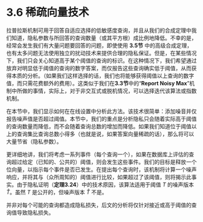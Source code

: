 # 3.6 稀疏向量技术
拉普拉斯机制可用于回答自适应选择的低敏感度查询，并且从我们的合成定理中我们知道，隐私参数与所回答的查询数量（或其平方根）成比例地降低。不幸的是，经常会发生我们有大量问题要回答的问题，即使使用 **3.5节** 中的高级合成定理，也有太多问题无法使用独立的扰动技术来提供合理的隐私保证。但是，在某些情况下，我们只会关心知道高于某个阈值的查询的标识。在这种情况下，我们希望通过放弃对明显低于阈值的查询的数字答案，而仅报告这些查询确实低于阈值，从而获得本质的分析。（如果我们这样选择的话，我们也将能够获得阈值以上查询的数字值，而只需花费额外的费用）。这类似于我们在**3.3节**中的“**Report Noisy Max**”机制中所做的事情，实际上，对于非交互式或脱机情况，可以选择迭代该算法或指数机制。

在本节中，我们显示如何在在线设置中分析此方法。该技术很简单：添加噪音并仅报告噪声值是否超过阈值。本节中，我们的重点是分析隐私只会随着实际高于阈值的查询数量而降低，而不会随着查询总数的增加而降低。如果我们知道位于阈值以上的查询集比查询总数小得多（也就是说，如果答案向量稀疏的话），那么将可以大量节省（隐私参数）。

更详细地讲，我们将考虑一系列事件（每个查询一个），如果在数据库上评估的查询超过给定（已知的、公共的）阈值，则会发生这些事件。我们的目标是释放一个位向量，以指示每个事件是否已发生。在提出每个查询时，该机制将计算一个噪声响应，并将其与（众所周知的）阈值进行比较，如果超过了该阈值，则将揭示此事实。由于隐私证明（**定理3.24**）中的技术原因，该算法适用于阈值 $T$ 的噪声版本 $\hat{T}$。虽然 $T$ 是公开的，但噪声版本 $\hat{T}$ 不是。

并非对每个可能的查询都造成隐私损失，后文的分析将仅针对接近或高于阈值的查询值导致隐私损失。